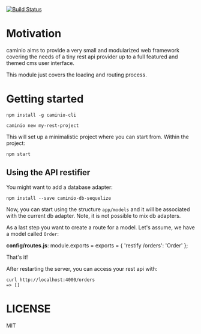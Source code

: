 [![Build Status](https://travis-ci.org/caminio/caminio.png)](https://travis-ci.org/caminio/caminio)

# Motivation

caminio aims to provide a very small and modularized web framework covering the needs of a tiny
rest api provider up to a full featured and themed cms user interface.

This module just covers the loading and routing process.

# Getting started

    npm install -g caminio-cli

    caminio new my-rest-project

This will set up a minimalistic project where you can start from. Within the project:

    npm start

## Using the API restifier

You might want to add a database adapter:

    npm install --save caminio-db-sequelize

Now, you can start using the structure `app/models` and it will be associated with the current db
adapter. Note, it is not possible to mix db adapters.

As a last step you want to create a route for a model. Let's assume, we have a model called `Order`:

__config/routes.js__:
    module.exports = exports = {
      'restify /orders': 'Order'
    };

That's it!

After restarting the server, you can access your rest api with:

    curl http://localhost:4000/orders
    => []

# LICENSE

MIT
